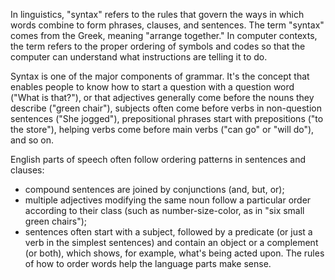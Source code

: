 In linguistics, "syntax" refers to the rules that govern the ways in which words combine to form phrases, clauses, and sentences. The term "syntax" comes from the Greek, meaning "arrange together." In computer contexts, the term refers to the proper ordering of symbols and codes so that the computer can understand what instructions are telling it to do.

Syntax is one of the major components of grammar. It's the concept that enables people to know how to start a question with a question word ("What is that?"), or that adjectives generally come before the nouns they describe ("green chair"), subjects often come before verbs in non-question sentences ("She jogged"), prepositional phrases start with prepositions ("to the store"), helping verbs come before main verbs ("can go" or "will do"), and so on.

English parts of speech often follow ordering patterns in sentences and clauses:
- compound sentences are joined by conjunctions (and, but, or);
- multiple adjectives modifying the same noun follow a particular order according to their class (such as number-size-color, as in "six small green chairs");
- sentences often start with a subject, followed by a predicate (or just a verb in the simplest sentences) and contain an object or a complement (or both), which shows, for example, what's being acted upon.
The rules of how to order words help the language parts make sense.
